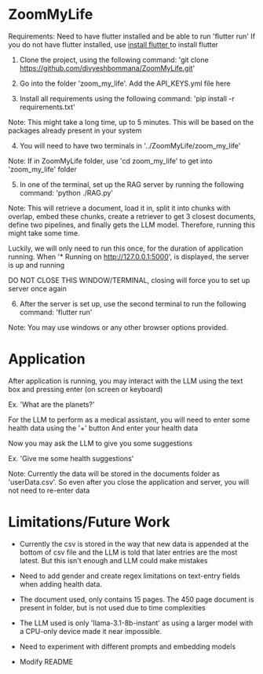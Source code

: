# ZoomMyLife

Requirements: Need to have flutter installed and be able to run 'flutter run'
If you do not have flutter installed, use [install flutter ](https://docs.flutter.dev/get-started/install) to install flutter

1. Clone the project, using the following command: 'git clone https://github.com/divyeshbommana/ZoomMyLife.git'

2. Go into the folder 'zoom_my_life'. Add the API_KEYS.yml file here

3. Install all requirements using the following command: 'pip install -r requirements.txt'

Note: This might take a long time, up to 5 minutes. 
This will be based on the packages already present in your system

4. You will need to have two terminals in '../ZoomMyLife/zoom_my_life'

Note: If in ZoomMyLife folder, use 'cd zoom_my_life' to get into 'zoom_my_life' folder

5. In one of the terminal, set up the RAG server by running the following command: 'python ./RAG.py'

Note: This will retrieve a document, load it in, split it into chunks with overlap, 
embed these chunks, create a retriever to get 3 closest documents, define two pipelines, 
and finally gets the LLM model. Therefore, running this might take some time. 

Luckily, we will only need to run this once, for the duration of application running.
When '* Running on http://127.0.0.1:5000', is displayed, the server is up and running

DO NOT CLOSE THIS WINDOW/TERMINAL, closing will force you to set up server once again

6. After the server is set up, use the second terminal to run the following command: 'flutter run'

Note: You may use windows or any other browser options provided. 

# Application

After application is running, you may interact with the LLM using the text box and pressing enter (on screen or keyboard)

Ex. 'What are the planets?'

For the LLM to perform as a medical assistant, you will need to enter some health data using the '+' button
And enter your health data

Now you may ask the LLM to give you some suggestions

Ex. 'Give me some health suggestions'

Note: Currently the data will be stored in the documents folder as 'userData.csv'.
So even after you close the application and server, you will not need to re-enter data

# Limitations/Future Work

* Currently the csv is stored in the way that new data is appended at the bottom of csv file and the LLM is told that later entries are the most latest. But this isn't enough and LLM could make mistakes

* Need to add gender and create regex limitations on text-entry fields when adding health data.

* The document used, only contains 15 pages. The 450 page document is present in folder, but is not used due to time complexities

* The LLM used is only 'llama-3.1-8b-instant' as using a larger model with a CPU-only device made it near impossible.

* Need to experiment with different prompts and embedding models

* Modify README
